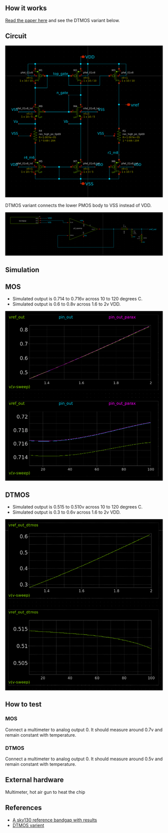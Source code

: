 <!---

This file is used to generate your project datasheet. Please fill in the information below and delete any unused
sections.

You can also include images in this folder and reference them in the markdown. Each image must be less than
512 kb in size, and the combined size of all images must be less than 1 MB.
-->

## How it works

[Read the paper here](http://www.av.it.pt/conftele2009/Papers/16.pdf) and see the DTMOS variant below.

## Circuit

![bandgap circuit](bandgap_circuit.png)

DTMOS variant connects the lower PMOS body to VSS instead of VDD.

![opamp buffer](bandgap_opamp.png)  

## Simulation

## MOS

* Simulated output is 0.714 to 0.716v across 10 to 120 degrees C.
* Simulated output is 0.6 to 0.8v across 1.6 to 2v VDD.

![sim](vdd_and_temp_sweep.png)

## DTMOS

* Simulated output is 0.515 to 0.510v across 10 to 120 degrees C.
* Simulated output is 0.3 to 0.6v across 1.6 to 2v VDD.

![sim](dtmos_vdd_and_temp_sweep.png)

## How to test

### MOS

Connect a multimeter to analog output 0. It should measure around 0.7v and remain constant with temperature.

### DTMOS

Connect a multimeter to analog output 0. It should measure around 0.5v and remain constant with temperature.

## External hardware

Multimeter, hot air gun to heat the chip

## References

* [A sky130 reference bandgap with results](https://github.com/johnkustin/bandgapReferenceCircuit)
* [DTMOS varient](https://www.researchgate.net/publication/4157633_Low-power_bandgap_references_featuring_DTMOSTs)
